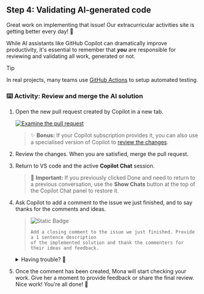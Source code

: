 ## Step 4: Validating AI-generated code

Great work on implementing that issue! Our extracurricular activities site is getting better every day! 💚

While AI assistants like GitHub Copilot can dramatically improve productivity, it's essential to remember that **_you_** are responsible for reviewing and validating all work, generated or not.

> [!tip]
> In real projects, many teams use [GitHub Actions](https://github.com/features/actions) to setup automated testing.

### :keyboard: Activity: Review and merge the AI solution

1. Open the new pull request created by Copilot in a new tab.

   [![Examine the pull request](https://img.shields.io/badge/-Open%20Pull%20Request-1f883d?logo=github)](<pull_request_url>)

   > ✨ **Bonus:** If your Copilot subscription provides it, you can also use a specialised version of Copilot to [review the changes](https://docs.github.com/en/copilot/using-github-copilot/code-review-with-copilot).

1. Review the changes. When you are satisfied, merge the pull request.

1. Return to VS code and the active **Copilot Chat** session.

   > 🚨 **Important:** If you previously clicked Done and need to return to a previous conversation, use the **Show Chats** button at the top of the Copilot Chat panel to restore it.

1. Ask Copilot to add a comment to the issue we just finished, and to say thanks for the comments and ideas.

   > ![Static Badge](https://img.shields.io/badge/-Prompt-text?style=social&logo=github%20copilot)
   >
   > ```prompt
   > Add a closing comment to the issue we just finished. Provide a 1 sentence description
   > of the implemented solution and thank the commenters for their ideas and feedback.
   > ```

   <details>
   <summary>Having trouble? 🤷</summary><br/>

   Some things to check

   - Is your MCP Server still running?
   - Check what information is passed to the MCP server calls - is Copilot using the correct repository?
   - Did Copilot comment on the bug report?
   </details>

1. Once the comment has been created, Mona will start checking your work. Give her a moment to provide feedback or share the final review. Nice work! You're all done! 🎉

